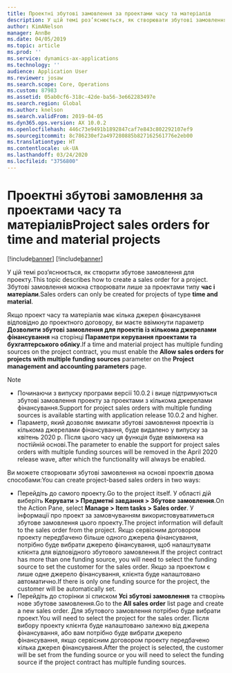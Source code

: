 ```yaml
---
title: Проектні збутові замовлення за проектами часу та матеріалів
description: У цій темі роз’яснюється, як створювати збутові замовлення на основі проектів часу та матеріалів.
author: KimANelson
manager: AnnBe
ms.date: 04/05/2019
ms.topic: article
ms.prod: ''
ms.service: dynamics-ax-applications
ms.technology: ''
audience: Application User
ms.reviewer: josaw
ms.search.scope: Core, Operations
ms.custom: 87983
ms.assetid: 05ab0cf6-318c-42de-ba56-3e662283497e
ms.search.region: Global
ms.author: knelson
ms.search.validFrom: 2019-04-05
ms.dyn365.ops.version: AX 10.0.2
ms.openlocfilehash: 446c73e9491b1892847caf7e843c802292107ef9
ms.sourcegitcommit: 8c786230ef2a497280885b827162561776e2eb00
ms.translationtype: HT
ms.contentlocale: uk-UA
ms.lasthandoff: 03/24/2020
ms.locfileid: "3756800"
---
```

# <a name="project-sales-orders-for-time-and-material-projects"></a><span data-ttu-id="2702e-103">Проектні збутові замовлення за проектами часу та матеріалів</span><span class="sxs-lookup"><span data-stu-id="2702e-103">Project sales orders for time and material projects</span></span>

[!include[banner](../includes/banner.md)]
[!include[banner](../includes/preview-banner.md)]

<span data-ttu-id="2702e-104">У цій темі роз’яснюється, як створити збутове замовлення для проекту.</span><span class="sxs-lookup"><span data-stu-id="2702e-104">This topic describes how to create a sales order for a project.</span></span> <span data-ttu-id="2702e-105">Збутові замовлення можна створювати лише за проектами типу **час і матеріали**.</span><span class="sxs-lookup"><span data-stu-id="2702e-105">Sales orders can only be created for projects of type **time and material**.</span></span>

<span data-ttu-id="2702e-106">Якщо проект часу та матеріалів має кілька джерел фінансування відповідно до проектного договору, ви маєте ввімкнути параметр **Дозволити збутові замовлення для проектів із кількома джерелами фінансування** на сторінці **Параметри керування проектами та бухгалтерського обліку**.</span><span class="sxs-lookup"><span data-stu-id="2702e-106">If a time and material project has multiple funding sources on the project contract, you must enable the **Allow sales orders for projects with multiple funding sources** parameter on the **Project management and accounting parameters** page.</span></span> 

> [!NOTE]
> - <span data-ttu-id="2702e-107">Починаючи з випуску програми версії 10.0.2 і вище підтримуються збутові замовлення проекту за проектами з кількома джерелами фінансування.</span><span class="sxs-lookup"><span data-stu-id="2702e-107">Support for project sales orders with multiple funding sources is available starting with application release 10.0.2 and higher.</span></span>
> - <span data-ttu-id="2702e-108">Параметр, який дозволяє вмикати збутові замовлення проектів із кількома джерелами фінансування, буде видалено у випуску за квітень 2020 р. Після цього часу ця функція буде ввімкнена на постійній основі.</span><span class="sxs-lookup"><span data-stu-id="2702e-108">The parameter to enable the support for project sales orders with multiple funding sources will be removed in the April 2020 release wave, after which the functionality will always be enabled.</span></span>

<span data-ttu-id="2702e-109">Ви можете створювати збутові замовлення на основі проектів двома способами:</span><span class="sxs-lookup"><span data-stu-id="2702e-109">You can create project-based sales orders in two ways:</span></span>

- <span data-ttu-id="2702e-110">Перейдіть до самого проекту.</span><span class="sxs-lookup"><span data-stu-id="2702e-110">Go to the project itself.</span></span> <span data-ttu-id="2702e-111">У області дій виберіть **Керувати > Предметні завдання > Збутове замовлення**.</span><span class="sxs-lookup"><span data-stu-id="2702e-111">On the Action Pane, select **Manage > Item tasks > Sales order**.</span></span> <span data-ttu-id="2702e-112">У інформації про проект за замовчуванням використовуватиметься збутове замовлення цього проекту.</span><span class="sxs-lookup"><span data-stu-id="2702e-112">The project information will default to the sales order from the project.</span></span> <span data-ttu-id="2702e-113">Якщо сервісним договором проекту передбачено більше одного джерела фінансування, потрібно буде вибрати джерело фінансування, щоб налаштувати клієнта для відповідного збутового замовлення.</span><span class="sxs-lookup"><span data-stu-id="2702e-113">If the project contract has more than one funding source, you will need to select the funding source to set the customer for the sales order.</span></span> <span data-ttu-id="2702e-114">Якщо за проектом є лише одне джерело фінансування, клієнта буде налаштовано автоматично.</span><span class="sxs-lookup"><span data-stu-id="2702e-114">If there is only one funding source for the project, the customer will be automatically set.</span></span>
- <span data-ttu-id="2702e-115">Перейдіть до сторінки зі списком **Усі збутові замовлення** та створінь нове збутове замовлення.</span><span class="sxs-lookup"><span data-stu-id="2702e-115">Go to the **All sales order** list page and create a new sales order.</span></span> <span data-ttu-id="2702e-116">Для збутового замовлення потрібно буде вибрати проект.</span><span class="sxs-lookup"><span data-stu-id="2702e-116">You will need to select the project for the sales order.</span></span> <span data-ttu-id="2702e-117">Після вибору проекту клієнта буде налаштовано залежно від джерела фінансування, або вам потрібно буде вибрати джерело фінансування, якщо сервісним договором проекту передбачено кілька джерел фінансування.</span><span class="sxs-lookup"><span data-stu-id="2702e-117">After the project is selected, the customer will be set from the funding source or you will need to select the funding source if the project contract has multiple funding sources.</span></span>

